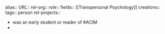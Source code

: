 alias::
URL::
rel-org::
role::
fields:: [[Transpersonal Psychology]]
creations::
tags:: person
rel-projects::


- was an early student or reader of #ACIM
-
